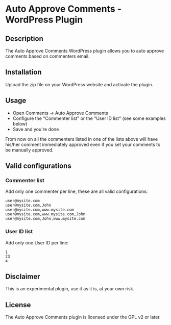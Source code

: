# Auto Approve Comments - WordPress Plugin

## Description
The Auto Approve Comments WordPress plugin allows you to auto approve comments based on commenters email.

## Installation
Upload the zip file on your WordPress website and activate the plugin.

## Usage
* Open Comments -> Auto Approve Comments
* Configure the "Commenter list" or the "User ID list" (see some examples below)
* Save and you're done

From now on all the commenters listed in one of the lists above will have his/her comment immediately approved even if you set your comments to be manually approved.

## Valid configurations

### Commenter list
Add only one commenter per line, these are all valid configurations:  
```
user@mysite.com  
user@mysite.com,John  
user@mysite.com,www.mysite.com  
user@mysite.com,www.mysite.com,John  
user@mysite.com,John,www.mysite.com  
```

### User ID list
Add only one User ID per line:  
```
1  
23  
4  
```

## Disclaimer
This is an experimental plugin, use it as it is, at your own risk.

## License
The Auto Approve Comments plugin is licensed under the GPL v2 or later.

